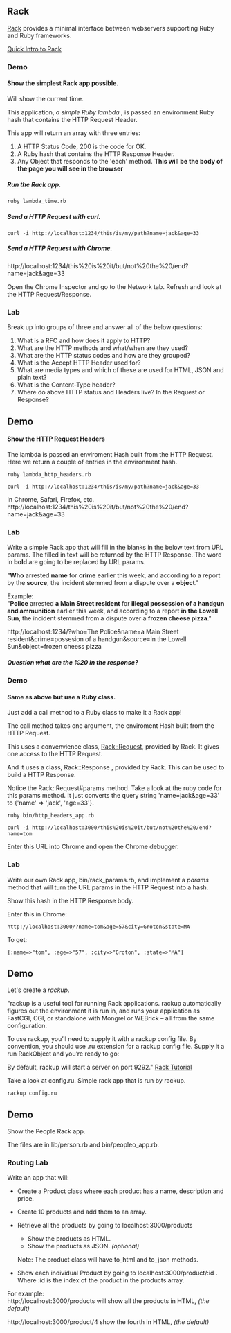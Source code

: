 ## Rack 

[Rack](http://rack.github.io/) provides a minimal interface between webservers supporting Ruby and Ruby frameworks.  

[Quick Intro to Rack](http://rubylearning.com/blog/a-quick-introduction-to-rack/)

### Demo

#### Show the simplest Rack app possible.  
Will show the current time.

This application, _a simple Ruby lambda_ , is passed an environment Ruby hash that contains the HTTP Request Header.

This app will return an array with three entries:  
1. A HTTP Status Code, 200 is the code for OK.  
2. A Ruby hash that contains the HTTP Response Header.  
3. Any Object that responds to the 'each' method.  __This will be the body of the page you will see in the browser__


##### Run the Rack app.
 
```
ruby lambda_time.rb
```

##### Send a HTTP Request with curl.  
```
curl -i http://localhost:1234/this/is/my/path?name=jack&age=33
```

##### Send a HTTP Request with Chrome.  

http://localhost:1234/this%20is%20it/but/not%20the%20/end?name=jack&age=33

Open the Chrome Inspector and go to the Network tab. Refresh and look at the HTTP Request/Response.

### Lab

Break up into groups of three and answer all of the below questions:

1. What is a RFC and how does it apply to HTTP?
2. What are the HTTP methods and what/when are they used?
3. What are the HTTP status codes and how are they grouped?
4. What is the Accept HTTP Header used for? 
5. What are media types and which of these are used for HTML, JSON and plain text?
6. What is the Content-Type header?
7. Where do above HTTP status and Headers live? In the Request or Response?

## Demo
#### Show the HTTP Request Headers

The lambda is passed an enviroment Hash built from the HTTP Request. Here we return a couple of entries in the environment hash.

```
ruby lambda_http_headers.rb
```

```
curl -i http://localhost:1234/this/is/my/path?name=jack&age=33
```

In Chrome, Safari, Firefox, etc.  
http://localhost:1234/this%20is%20it/but/not%20the%20/end?name=jack&age=33

### Lab
Write a simple Rack app that will fill in the blanks in the below text from URL params. The filled in text will be returned by the HTTP Response. The word in __bold__ are going to be replaced by URL params.

"__Who__ arrested __name__ for __crime__ earlier this week, and according to a report by the __source__, the incident stemmed from a dispute over a __object__."

Example:  
"__Police__ arrested __a Main Street resident__ for __illegal possession of a handgun and ammunition__ earlier this week, and according to a report __in the Lowell Sun__, the incident stemmed from a dispute over a __frozen cheese pizza__."

http://localhost:1234/?who=The Police&name=a Main Street resident&crime=possesion of a handgun&source=in the Lowell Sun&object=frozen cheess pizza


##### Question what are the %20 in the response?

### Demo

#### Same as above but use a Ruby class.

Just add a call method to a Ruby class to make it a Rack app! 

The call method takes one argument, the enviroment Hash built from the HTTP Request.

This uses a convenvience class, [Rack::Request](https://github.com/rack/rack/blob/master/lib/rack/request.rb), provided by Rack. It gives one access to 
the HTTP Request.

And it uses a class, Rack::Response , provided by Rack. 
This can be used to build a HTTP Response.

Notice the Rack::Request#params method. Take a look at the ruby code for this params method. It just converts the query string 'name=jack&age=33' to {'name' => 'jack', 'age=33'}.

```
ruby bin/http_headers_app.rb
```

```
curl -i http://localhost:3000/this%20is%20it/but/not%20the%20/end?name=tom
```

Enter this URL into Chrome and open the Chrome debugger.


### Lab
Write our own Rack app, bin/rack_params.rb, and implement a _params_ method that will turn the URL params in the HTTP Request into a hash. 

Show this hash in the HTTP Response body.


Enter this in Chrome:  
```
http://localhost:3000/?name=tom&age=57&city=Groton&state=MA
```

To get:  
```
{:name=>"tom", :age=>"57", :city=>"Groton", :state=>"MA"}
```

## Demo 

Let's create a _rackup_. 


"rackup is a useful tool for running Rack applications. rackup automatically figures out the environment it is run in, and runs your application as FastCGI, CGI, or standalone with Mongrel or WEBrick – all from the same configuration.

To use rackup, you’ll need to supply it with a rackup config file. By convention, you should use .ru extension for a rackup config file. Supply it a run RackObject and you’re ready to go:

By default, rackup will start a server on port 9292." [Rack Tutorial](http://rubylearning.com/blog/a-quick-introduction-to-rack/#C7)

Take a look at config.ru. Simple rack app that is run by rackup.


```
rackup config.ru
```

## Demo
Show the People Rack app.

The files are in lib/person.rb and bin/peopleo_app.rb.

### Routing Lab
Write an app that will:  

* Create a Product class where each product has a name, description and price.  
* Create 10 products and add them to an array.  
* Retrieve all the products by going to localhost:3000/products   
	* Show the products as HTML.
	* Show the products as JSON. _(optional)_
	
	Note: The product class will have to_html and to_json methods.  

* Show each individual Product by going to localhost:3000/product/:id . Where :id is the index of the product in the products array.

For example:  
http://localhost:3000/products will show all the products in HTML, _(the default)_


http://localhost:3000/product/4 show the fourth in HTML, _(the default)_	


                                                                      
